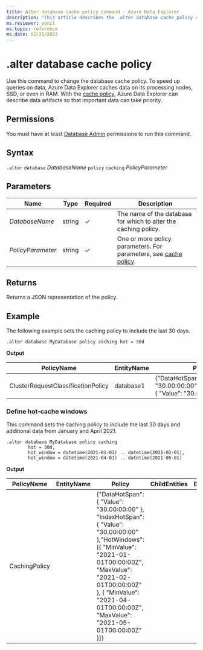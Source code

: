 ```yaml
---
title: Alter database cache policy command - Azure Data Explorer
description: "This article describes the .alter database cache policy command in Azure Data Explorer."
ms.reviewer: yonil
ms.topic: reference
ms.date: 02/21/2023
---
```

# .alter database cache policy

Use this command to change the database cache policy. To speed up queries on data, Azure Data Explorer caches data on its processing nodes, SSD, or even in RAM. With the [cache policy](cachepolicy.md), Azure Data Explorer can describe data artifacts so that important data can take priority.  

## Permissions

You must have at least [Database Admin](access-control/role-based-access-control.md) permissions to run this command.

## Syntax

`.alter` `database` *DatabaseName* `policy` `caching` *PolicyParameter*

## Parameters

|Name|Type|Required|Description|
|--|--|--|--|
|*DatabaseName*|string|&check;|The name of the database for which to alter the caching policy.|
|*PolicyParameter*|string|&check;|One or more policy parameters. For parameters, see [cache policy](cachepolicy.md).|

## Returns

Returns a JSON representation of the policy.

## Example

The following example sets the caching policy to include the last 30 days.

```kusto
.alter database MyDatabase policy caching hot = 30d
```

**Output**

|PolicyName|EntityName|Policy|ChildEntities|EntityType|
|---|---|---|---|---|
|ClusterRequestClassificationPolicy| database1 |{"DataHotSpan": {"Value": "30.00:00:00"},"IndexHotSpan": { "Value": "30.00:00:00" }} | | |

### Define hot-cache windows

This command sets the caching policy to include the last 30 days and additional data from January and April 2021.

```kusto
.alter database MyDatabase policy caching 
        hot = 30d,
        hot_window = datetime(2021-01-01) .. datetime(2021-02-01),
        hot_window = datetime(2021-04-01) .. datetime(2021-05-01)
```

**Output**

|PolicyName|EntityName|Policy|ChildEntities|EntityType|
|---|---|---|---|---|
|CachingPolicy| |{"DataHotSpan": { "Value": "30.00:00:00" }, "IndexHotSpan": {    "Value": "30.00:00:00" },"HotWindows": [{ "MinValue": "2021-01-01T00:00:00Z", "MaxValue": "2021-02-01T00:00:00Z" }, { "MinValue": "2021-04-01T00:00:00Z", "MaxValue": "2021-05-01T00:00:00Z" }]}| |
